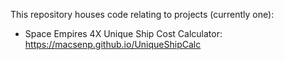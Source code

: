 This repository houses code relating to projects (currently one):

- Space Empires 4X Unique Ship Cost Calculator: <https://macsenp.github.io/UniqueShipCalc>
